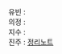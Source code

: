 유빈 : <br>
의정 : <br>
지수 : <br>
진주 : [정리노트](https://www.notion.so/4-4183ef2ec87f468e883aaad5920c3310?pvs=4)
